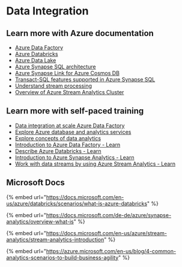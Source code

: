 # Data Integration



## Learn more with Azure documentation <a href="#learn-more-with-azure-documentation" id="learn-more-with-azure-documentation"></a>

* [Azure Data Factory](https://azure.microsoft.com/services/data-factory/)
* [Azure Databricks](https://azure.microsoft.com/services/databricks/)
* [Azure Data Lake](https://azure.microsoft.com/solutions/data-lake/)
* [Azure Synapse SQL architecture](https://docs.microsoft.com/en-us/azure/synapse-analytics/sql/overview-architecture)
* [Azure Synapse Link for Azure Cosmos DB](https://docs.microsoft.com/en-us/azure/cosmos-db/synapse-link)
* [Transact-SQL features supported in Azure Synapse SQL](https://docs.microsoft.com/en-us/azure/synapse-analytics/sql/overview-features)
* [Understand stream processing](https://docs.microsoft.com/en-us/learn/modules/ingest-data-streams-with-azure-stream-analytics/2-understand-stream-processing)
* [Overview of Azure Stream Analytics Cluster](https://docs.microsoft.com/en-us/azure/stream-analytics/cluster-overview)

## Learn more with self-paced training <a href="#learn-more-with-self-paced-training" id="learn-more-with-self-paced-training"></a>

* [Data integration at scale Azure Data Factory](https://docs.microsoft.com/en-us/learn/paths/data-integration-scale-azure-data-factory/)
* [Explore Azure database and analytics services](https://docs.microsoft.com/en-us/learn/modules/azure-database-fundamentals/)
* [Explore concepts of data analytics](https://docs.microsoft.com/en-us/learn/modules/explore-concepts-of-data-analytics/)
* [Introduction to Azure Data Factory - Learn](https://docs.microsoft.com/en-us/learn/modules/intro-to-azure-data-factory/)
* [Describe Azure Databricks - Learn](https://docs.microsoft.com/en-us/learn/modules/describe-azure-databricks/)
* [Introduction to Azure Synapse Analytics - Learn](https://docs.microsoft.com/en-us/learn/modules/introduction-azure-synapse-analytics/)
* [Work with data streams by using Azure Stream Analytics - Learn](https://docs.microsoft.com/en-us/learn/modules/introduction-to-data-streaming/)

## Microsoft Docs

{% embed url="https://docs.microsoft.com/en-us/azure/databricks/scenarios/what-is-azure-databricks" %}

{% embed url="https://docs.microsoft.com/de-de/azure/synapse-analytics/overview-what-is" %}

{% embed url="https://docs.microsoft.com/en-us/azure/stream-analytics/stream-analytics-introduction" %}

{% embed url="https://azure.microsoft.com/en-us/blog/4-common-analytics-scenarios-to-build-business-agility" %}
